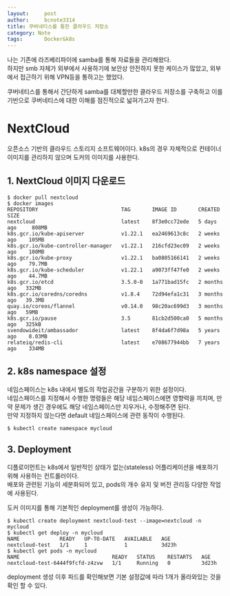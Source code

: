 ```yaml
---
layout:     post
author:     bcnote3314
title: 쿠버네티스를 통한 클라우드 저장소
category: Note
tags: 		Docker&k8s
---
```


나는 기존에 라즈베리파이에 samba를 통해 자료들을 관리해왔다.  
하지만 smb 자체가 외부에서 사용하기에 보안상 안전하지 못한 케이스가 많았고, 외부에서 접근하기 위해 VPN등을 통하고는 했었다.  

쿠버네티스를 통해서 간단하게 samba를 대체할만한 클라우드 저장소를 구축하고 이를 기반으로 쿠버네티스에 대한 이해를 점진적으로 넓혀가고자 한다.  


# NextCloud

오픈소스 기반의 클라우드 스토리지 소프트웨어이다. 
k8s의 경우 자체적으로 컨테이너 이미지를 관리하지 않으며 도커의 이미지를 사용한다.

## 1. NextCloud 이미지 다운로드
```
$ docker pull nextcloud
$ docker images
REPOSITORY                           TAG       IMAGE ID       CREATED        SIZE
nextcloud                            latest    8f3e0cc72ede   5 days ago     808MB
k8s.gcr.io/kube-apiserver            v1.22.1   ea2469613c8c   2 weeks ago    105MB
k8s.gcr.io/kube-controller-manager   v1.22.1   216cfd23ec09   2 weeks ago    100MB
k8s.gcr.io/kube-proxy                v1.22.1   ba0805166141   2 weeks ago    79.7MB
k8s.gcr.io/kube-scheduler            v1.22.1   a9073ff47fe0   2 weeks ago    44.7MB
k8s.gcr.io/etcd                      3.5.0-0   1a771bad15fc   2 months ago   332MB
k8s.gcr.io/coredns/coredns           v1.8.4    72d94efa1c31   3 months ago   39.3MB
quay.io/coreos/flannel               v0.14.0   98c20ac699d3   3 months ago   59MB
k8s.gcr.io/pause                     3.5       81cb2d500ca0   5 months ago   325kB
svendowideit/ambassador              latest    8f4da6f7d98a   5 years ago    8.03MB
relateiq/redis-cli                   latest    e708677944bb   7 years ago    334MB

```

## 2. k8s namespace 설정

네임스페이스는 k8s 내에서 별도의 작업공간을 구분하기 위한 설정이다.  
네임스페이스를 지정해서 수행한 명령들은 해당 네임스페이스에면 영향력을 끼치며, 만약 문제가 생긴 경우에도 해당 네임스페이스만 지우거나, 수정해주면 된다.  
만약 지정하지 않는다면 default 네임스페이스에 관련 동작이 수행된다.  

```
$ kubectl create namespace mycloud
```

## 3. Deployment 

디플로이먼트는 k8s에서 일반적인 상태가 없는(stateless) 어플리케이션을 배포하기 위해 사용하는 컨트롤러이다.  
배포와 관련된 기능이 세분화되어 있고, pods의 개수 유지 및 버전 관리등 다양한 작업에 사용된다.  

도커 이미지를 통해 기본적인 deployment를 생성이 가능하다.  

```
$ kubectl create deployment nextcloud-test --image=nextcloud -n mycloud
$ kubectl get deploy -n mycloud
NAME             READY   UP-TO-DATE   AVAILABLE   AGE
nextcloud-test   1/1     1            1           3d23h
$ kubectl get pods -n mycloud
NAME                              READY   STATUS    RESTARTS   AGE
nextcloud-test-6444f9fcfd-z4zvw   1/1     Running   0          3d23h
```

deployment 생성 이후 파드를 확인해보면 기본 설정값에 따라 1개가 올라와있는 것을 확인 할 수 있다.  

